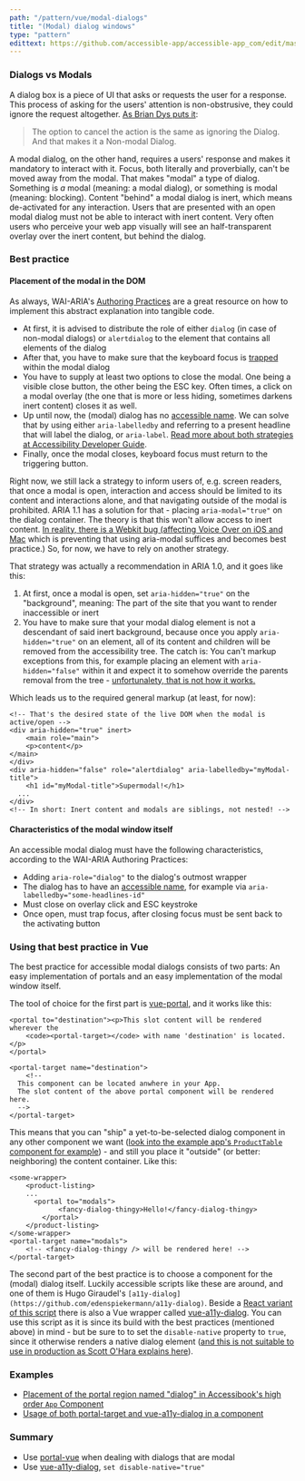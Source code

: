 ```yaml
---
path: "/pattern/vue/modal-dialogs"
title: "(Modal) dialog windows"
type: "pattern"
edittext: https://github.com/accessible-app/accessible-app_com/edit/master/content/patterns/vue/modals.md
---
```

### Dialogs vs Modals

A dialog box is a piece of UI that asks or requests the user for a response. This process of asking for the users' attention is non-obstrusive, they could ignore the request altogether. [As Brian Dys puts it](https://www.quora.com/Whats-the-difference-between-a-modal-and-dialog):

> The option to cancel the action is the same as ignoring the Dialog. And that makes it a Non-modal Dialog.

A modal dialog, on the other hand, requires a users' response and makes it mandatory to interact with it. Focus, both literally and proverbially, can't be moved away from the modal. That makes "modal" a type of dialog. Something is *a* modal (meaning: a modal dialog), or something is modal (meaning: blocking). Content "behind" a modal dialog is inert, which means de-activated for any interaction. Users that are presented with an open modal dialog must not be able to interact with inert content. Very often users who perceive your web app visually will see an half-transparent overlay over the inert content, but behind the dialog.

### Best practice

#### Placement of the modal in the DOM

As always, WAI-ARIA's [Authoring Practices](https://www.w3.org/TR/wai-aria-practices-1.1/#dialog_modal) are a great resource on how to implement this abstract explanation into tangible code.

- At first, it is advised to distribute the role of either `dialog` (in case of non-modal dialogs) or `alertdialog` to the element that contains all elements of the dialog
- After that, you have to make sure that the keyboard focus is [trapped](https://hiddedevries.nl/en/blog/2017-01-29-using-javascript-to-trap-focus-in-an-element) within the modal dialog
- You have to supply at least two options to close the modal. One being a visible close button, the other being the ESC  key. Often times, a click on a modal overlay (the one that is more or less hiding, sometimes darkens inert content) closes it as well.
- Up until now, the (modal) dialog has no [accessible name](https://developer.paciellogroup.com/blog/2017/04/what-is-an-accessible-name/). We can solve that by using either `aria-labelledby` and referring to a present headline that will label the dialog, or `aria-label`. [Read more about both strategies at Accessibility Developer Guide](https://www.accessibility-developer-guide.com/examples/sensible-aria-usage/label-labelledby/).
- Finally, once the modal closes, keyboard focus must return to the triggering button.

Right now, we still lack a strategy to inform users of, e.g. screen readers, that once a modal is open, interaction and access should be limited to its content and interactions alone, and that navigating outside of the modal is prohibited. ARIA 1.1 has a solution for that -
placing `aria-modal="true"` on the dialog container. The theory is that this won't allow access to inert content. [In reality, there is a Webkit bug (affecting Voice Over on iOS and Mac](https://developer.paciellogroup.com/blog/2018/06/the-current-state-of-modal-dialog-accessibility/) which is preventing that using aria-modal suffices and becomes best practice.) So, for now, we have to rely on another strategy.

That strategy was actually a recommendation in ARIA 1.0, and it goes like this:

1. At first, once a modal is open, set `aria-hidden="true"` on the "background", meaning: The part of the site that you want to render inaccessible or inert
2. You have to make sure that your modal dialog element is not a descendant of said inert background, because once you apply `aria-hidden="true"` on an element, all of its content and children will be removed from the accessibility tree. The catch is: You can't markup exceptions from this, for example placing an element with `aria-hidden="false"` within it and expect it to somehow override the parents removal from the tree - [unfortunalety, that is not how it works.](https://stackoverflow.com/questions/21828152/nested-aria-hidden)

Which leads us to the required general markup (at least, for now):

    <!-- That's the desired state of the live DOM when the modal is active/open -->
    <div aria-hidden="true" inert>
    	<main role="main">
    	<p>content</p>
    </main>
    </div>
    <div aria-hidden="false" role="alertdialog" aria-labelledby="myModal-title">
    	<h1 id="myModal-title">Supermodal!</h1>
      ...
    </div>
    <!-- In short: Inert content and modals are siblings, not nested! -->

#### Characteristics of the modal window itself

An accessible modal dialog must have the following characteristics, according to the WAI-ARIA Authoring Practices:

- Adding `aria-role="dialog"` to the dialog's outmost wrapper
- The dialog has to have an [accessible name](https://developer.paciellogroup.com/blog/2017/04/what-is-an-accessible-name/), for example via `aria-labelledby="some-headlines-id"`
- Must close on overlay click and ESC keystroke
- Once open, must trap focus, after closing focus must be sent back to the activating button

### Using that best practice in Vue

The best practice for accessible modal dialogs consists of two parts: An easy implementation of portals and an easy implementation of the modal window itself.

The tool of choice for the first part is [vue-portal](https://github.com/LinusBorg/portal-vue), and it works like this:

    <portal to="destination"><p>This slot content will be rendered wherever the 
    	<code><portal-target></code> with name 'destination' is located.</p>
    </portal>
    
    <portal-target name="destination">
    	<!--
      This component can be located anwhere in your App.
      The slot content of the above portal component will be rendered here.
      -->
    </portal-target>

This means that you can "ship" a yet-to-be-selected dialog component in any other component we want ([look into the example app's `ProductTable` component for example](https://github.com/accessible-app/vuejs/blob/master/src/components/ProductTable.vue#L31)) - and still you place it "outside" (or better: neighboring) the content container. Like this:

    <some-wrapper>
    	<product-listing>
    	...
    	  <portal to="modals">
    			<fancy-dialog-thingy>Hello!</fancy-dialog-thingy>
    		</portal>
    	</product-listing>
    </some-wrapper>
    <portal-target name="modals">
    	<!-- <fancy-dialog-thingy /> will be rendered here! -->
    </portal-target>

The second part of the best practice is to choose a component for the (modal) dialog itself. Luckily accessible scripts like these are around, and one of them is Hugo Giraudel's `[a11y-dialog](https://github.com/edenspiekermann/a11y-dialog)`. Beside a [React variant of this script](https://github.com/HugoGiraudel/react-a11y-dialog) there is also a Vue wrapper called [vue-a11y-dialog](https://github.com/morkro/vue-a11y-dialog). You can use this script as it is since its build with the best practices (mentioned above) in mind - but be sure to to set the `disable-native` property to `true`, since it otherwise renders a native dialog element ([and this is not suitable to use in production as Scott O'Hara explains here](https://www.scottohara.me/blog/2019/03/05/open-dialog.html)).

### Examples

- [Placement of the portal region named "dialog" in Accessibook's high order `App` Component](https://github.com/accessible-app/vuejs/blob/master/src/App.vue#L33)
- [Usage of both portal-target and vue-a11y-dialog in a component](https://github.com/accessible-app/vuejs/blob/master/src/components/ProductTable.vue#L31)

### Summary

- Use [portal-vue](https://github.com/LinusBorg/portal-vue) when dealing with dialogs that are modal
- Use [vue-a11y-dialog](https://github.com/morkro/vue-a11y-dialog), `set disable-native="true"`
